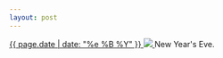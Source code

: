 ```yaml
---
layout: post
---
```


<p>
  <a href="/268">
    <time>{{ page.date | date: "%e %B %Y" }}</time>
    <img src="{{ site.assets_url }}/268.jpg">
  </a>
  New Year's Eve.
</p>
